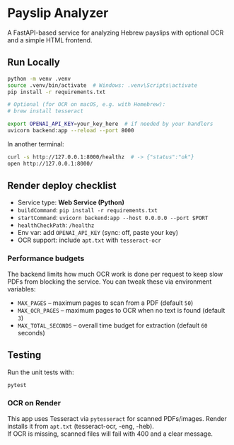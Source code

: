 # Payslip Analyzer

A FastAPI-based service for analyzing Hebrew payslips with optional OCR and a simple HTML frontend.

## Run Locally

```bash
python -m venv .venv
source .venv/bin/activate  # Windows: .venv\Scripts\activate
pip install -r requirements.txt

# Optional (for OCR on macOS, e.g. with Homebrew):
# brew install tesseract

export OPENAI_API_KEY=your_key_here  # if needed by your handlers
uvicorn backend:app --reload --port 8000
```

In another terminal:

```bash
curl -s http://127.0.0.1:8000/healthz  # -> {"status":"ok"}
open http://127.0.0.1:8000/
```

## Render deploy checklist

- Service type: **Web Service (Python)**
- `buildCommand`: `pip install -r requirements.txt`
- `startCommand`: `uvicorn backend:app --host 0.0.0.0 --port $PORT`
- `healthCheckPath`: `/healthz`
- Env var: add `OPENAI_API_KEY` (sync: off, paste your key)
- OCR support: include `apt.txt` with `tesseract-ocr`

### Performance budgets

The backend limits how much OCR work is done per request to keep slow PDFs from
blocking the service. You can tweak these via environment variables:

- `MAX_PAGES` – maximum pages to scan from a PDF (default `50`)
- `MAX_OCR_PAGES` – maximum pages to OCR when no text is found (default `3`)
- `MAX_TOTAL_SECONDS` – overall time budget for extraction (default `60` seconds)

## Testing

Run the unit tests with:

```bash
pytest
```

### OCR on Render
This app uses Tesseract via `pytesseract` for scanned PDFs/images.
Render installs it from `apt.txt` (tesseract-ocr, -eng, -heb).  
If OCR is missing, scanned files will fail with 400 and a clear message.
